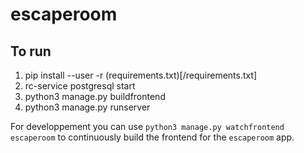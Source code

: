 # escaperoom

## To run
1. pip install --user -r (requirements.txt)[/requirements.txt]
2. rc-service postgresql start
3. python3 manage.py buildfrontend
4. python3 manage.py runserver

For developpement you can use `python3 manage.py watchfrontend escaperoom` to
continuously build the frontend for the `escaperoom` app.
